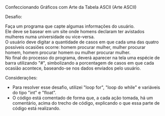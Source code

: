 Confeccionando Gráficos com Arte da Tabela ASCII (Arte ASCII)

Desafio:

Faça um programa que capte algumas informações do usuário.     
Ele deve se basear em um site onde homens declaram ter avistados mulheres numa universidade ou vice-versa.   
O usuário deve digitar a quantidade de casos em que cada uma das quatro possíveis ocasiões ocorre: homem procurar mulher, mulher procurar homem, homem procurar homem ou mulher procurar mulher.           
No final do processo do programa, deverá aparecer na tela uma espécie de barra utilizando "#", simbolizando a porcentagem de casos em que cada ocasião acontece, baseando-se nos dados enviados pelo usuário.

Considerações:

- Para resolver esse desafio, utilizei "loop for", "loop do while" e variáveis do tipo "int" e "float".   
- O código está comentado de forma que, a cada ação tomada, há um comentário, acima do trecho de código, explicando o que essa parte de código está realizando.   

